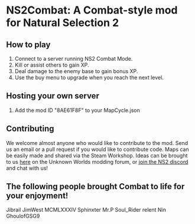 NS2Combat: A Combat-style mod for Natural Selection 2
=====================================================

**How to play**
---------------
1. Connect to a server running NS2 Combat Mode.
2. Kill or assist others to gain XP.
3. Deal damage to the enemy base to gain bonus XP.
4. Use the buy menu to upgrade when you reach the next level.

**Hosting your own server**
---------------------------
1. Add the mod ID "8AE61F8F" to your MapCycle.json

**Contributing**
----------------
We welcome almost anyone who would like to contribute to the mod. Send us an email or a pull request if you would like to contribute code. Maps can be easily made and shared via the Steam Workshop. Ideas can be brought to us [here](http://www.unknownworlds.com/ns2/forums/index.php?showtopic=119151) on the Unknown Worlds modding forum, or [join the NS2 discord](https://discord.gg/k8UDYf3) and chat with us!

**The following people brought Combat to life for your enjoyment!**
-------------------------------------------------------------------
Jibrail
JimWest
MCMLXXXIV
Sphinxter
Mr.P
Soul_Rider
relent
Nin
GhoulofGSG9